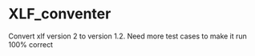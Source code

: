 # XLF_conventer
Convert xlf version 2 to version 1.2. Need more test cases to make it run 100% correct
